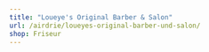 ```yaml
---
title: "Loueye's Original Barber & Salon"
url: /airdrie/loueyes-original-barber-und-salon/
shop: Friseur
---
```

